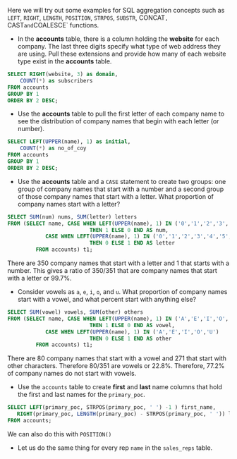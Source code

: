 Here we will try out some examples for SQL aggregation concepts such as `LEFT`, `RIGHT`, `LENGTH`, `POSITION`, `STRPOS`, `SUBSTR`, CONCAT`, `CAST` and `COALESCE` functions.  

- In the **accounts** table, there is a column holding the **website** for each company. The last three digits specify what type of web address they are using. Pull these extensions and provide how many of each website type exist in the **accounts** table.
```sql
SELECT RIGHT(website, 3) as domain,
	COUNT(*) as subscribers
FROM accounts
GROUP BY 1
ORDER BY 2 DESC;
```
- Use the **accounts** table to pull the first letter of each company name to see the distribution of company names that begin with each letter (or number).
```sql
SELECT LEFT(UPPER(name), 1) as initial,
	COUNT(*) as no_of_coy
FROM accounts
GROUP BY 1
ORDER BY 2 DESC;
```
- Use the **accounts** table and a `CASE` statement to create two groups: one group of company names that start with a number and a second group of those company names that start with a letter. What proportion of company names start with a letter?
```sql
SELECT SUM(num) nums, SUM(letter) letters
FROM (SELECT name, CASE WHEN LEFT(UPPER(name), 1) IN ('0','1','2','3','4','5','6','7','8','9') 
                          THEN 1 ELSE 0 END AS num, 
            CASE WHEN LEFT(UPPER(name), 1) IN ('0','1','2','3','4','5','6','7','8','9') 
                          THEN 0 ELSE 1 END AS letter
         FROM accounts) t1;
```  
There are 350 company names that start with a letter and 1 that starts with a number. This gives a ratio of 350/351 that are company names that start with a letter or 99.7%.
- Consider vowels as `a`, `e`, `i`, `o`, and `u`. What proportion of company names start with a vowel, and what percent start with anything else?
```sql
SELECT SUM(vowel) vowels, SUM(other) others
FROM (SELECT name, CASE WHEN LEFT(UPPER(name), 1) IN ('A','E','I','O','U') 
                          THEN 1 ELSE 0 END AS vowel, 
            CASE WHEN LEFT(UPPER(name), 1) IN ('A','E','I','O','U') 
                          THEN 0 ELSE 1 END AS other
         FROM accounts) t1;
```
There are 80 company names that start with a vowel and 271 that start with other characters. Therefore 80/351 are vowels or 22.8%. Therefore, 77.2% of company names do not start with vowels.
- Use the `accounts` table to create **first** and **last** name columns that hold the first and last names for the `primary_poc`.
```sql
SELECT LEFT(primary_poc, STRPOS(primary_poc, ' ') -1 ) first_name, 
   RIGHT(primary_poc, LENGTH(primary_poc) - STRPOS(primary_poc, ' ')) last_name
FROM accounts;
```
We can also do this with `POSITION()`  
- Let us do the same thing for every rep `name` in the `sales_reps` table.

